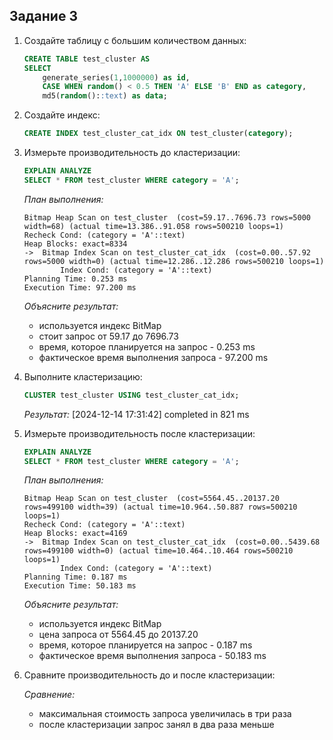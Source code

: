 ## Задание 3

1. Создайте таблицу с большим количеством данных:
    ```sql
    CREATE TABLE test_cluster AS 
    SELECT 
        generate_series(1,1000000) as id,
        CASE WHEN random() < 0.5 THEN 'A' ELSE 'B' END as category,
        md5(random()::text) as data;
    ```

2. Создайте индекс:
    ```sql
    CREATE INDEX test_cluster_cat_idx ON test_cluster(category);
    ```

3. Измерьте производительность до кластеризации:
    ```sql
    EXPLAIN ANALYZE
    SELECT * FROM test_cluster WHERE category = 'A';
    ```
    
    *План выполнения:*
    ```
    Bitmap Heap Scan on test_cluster  (cost=59.17..7696.73 rows=5000 width=68) (actual time=13.386..91.058 rows=500210 loops=1)
    Recheck Cond: (category = 'A'::text)
    Heap Blocks: exact=8334
    ->  Bitmap Index Scan on test_cluster_cat_idx  (cost=0.00..57.92 rows=5000 width=0) (actual time=12.286..12.286 rows=500210 loops=1)
            Index Cond: (category = 'A'::text)
    Planning Time: 0.253 ms
    Execution Time: 97.200 ms
    ```
    
    *Объясните результат:*
    - используется индекс BitMap
    - стоит запрос от 59.17 до 7696.73
    - время, которое планируется на запрос - 0.253 ms
    - фактическое время выполнения запроса - 97.200 ms


4. Выполните кластеризацию:
    ```sql
    CLUSTER test_cluster USING test_cluster_cat_idx;
    ```
    
    *Результат:*
    [2024-12-14 17:31:42] completed in 821 ms

5. Измерьте производительность после кластеризации:
    ```sql
    EXPLAIN ANALYZE
    SELECT * FROM test_cluster WHERE category = 'A';
    ```
    
    *План выполнения:*
    ```
    Bitmap Heap Scan on test_cluster  (cost=5564.45..20137.20 rows=499100 width=39) (actual time=10.964..50.887 rows=500210 loops=1)
    Recheck Cond: (category = 'A'::text)
    Heap Blocks: exact=4169
    ->  Bitmap Index Scan on test_cluster_cat_idx  (cost=0.00..5439.68 rows=499100 width=0) (actual time=10.464..10.464 rows=500210 loops=1)
            Index Cond: (category = 'A'::text)
    Planning Time: 0.187 ms
    Execution Time: 50.183 ms
    ```
    
    *Объясните результат:*
    - используется индекс BitMap
    - цена запроса от 5564.45 до 20137.20
    - время, которое планируется на запрос - 0.187 ms
    - фактическое время выполнения запроса - 50.183 ms

6. Сравните производительность до и после кластеризации:
    
    *Сравнение:*
    - максимальная стоимость запроса увеличилась в три раза
    - после кластеризации запрос занял в два раза меньше